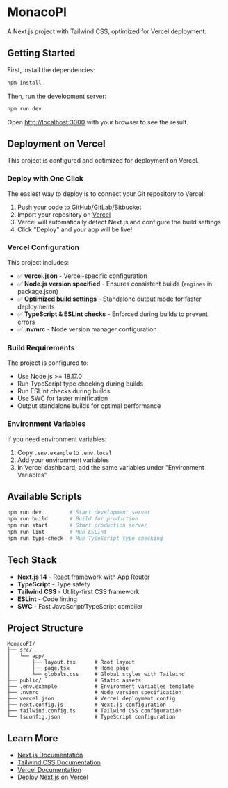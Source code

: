 # MonacoPI

A Next.js project with Tailwind CSS, optimized for Vercel deployment.

## Getting Started

First, install the dependencies:

```bash
npm install
```

Then, run the development server:

```bash
npm run dev
```

Open [http://localhost:3000](http://localhost:3000) with your browser to see the result.

## Deployment on Vercel

This project is configured and optimized for deployment on Vercel.

### Deploy with One Click

The easiest way to deploy is to connect your Git repository to Vercel:

1. Push your code to GitHub/GitLab/Bitbucket
2. Import your repository on [Vercel](https://vercel.com/new)
3. Vercel will automatically detect Next.js and configure the build settings
4. Click "Deploy" and your app will be live!

### Vercel Configuration

This project includes:
- ✅ **vercel.json** - Vercel-specific configuration
- ✅ **Node.js version specified** - Ensures consistent builds (`engines` in package.json)
- ✅ **Optimized build settings** - Standalone output mode for faster deployments
- ✅ **TypeScript & ESLint checks** - Enforced during builds to prevent errors
- ✅ **.nvmrc** - Node version manager configuration

### Build Requirements

The project is configured to:
- Use Node.js >= 18.17.0
- Run TypeScript type checking during builds
- Run ESLint checks during builds
- Use SWC for faster minification
- Output standalone builds for optimal performance

### Environment Variables

If you need environment variables:
1. Copy `.env.example` to `.env.local`
2. Add your environment variables
3. In Vercel dashboard, add the same variables under "Environment Variables"

## Available Scripts

```bash
npm run dev         # Start development server
npm run build       # Build for production
npm run start       # Start production server
npm run lint        # Run ESLint
npm run type-check  # Run TypeScript type checking
```

## Tech Stack

- **Next.js 14** - React framework with App Router
- **TypeScript** - Type safety
- **Tailwind CSS** - Utility-first CSS framework
- **ESLint** - Code linting
- **SWC** - Fast JavaScript/TypeScript compiler

## Project Structure

```
MonacoPI/
├── src/
│   └── app/
│       ├── layout.tsx      # Root layout
│       ├── page.tsx        # Home page
│       └── globals.css     # Global styles with Tailwind
├── public/                 # Static assets
├── .env.example            # Environment variables template
├── .nvmrc                  # Node version specification
├── vercel.json             # Vercel deployment config
├── next.config.js          # Next.js configuration
├── tailwind.config.ts      # Tailwind CSS configuration
└── tsconfig.json           # TypeScript configuration
```

## Learn More

- [Next.js Documentation](https://nextjs.org/docs)
- [Tailwind CSS Documentation](https://tailwindcss.com/docs)
- [Vercel Documentation](https://vercel.com/docs)
- [Deploy Next.js on Vercel](https://vercel.com/docs/frameworks/nextjs)

